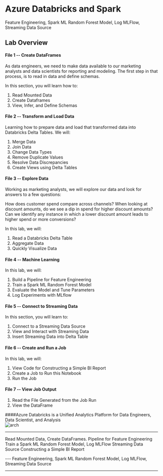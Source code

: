 # Azure Databricks and Spark
 Feature Engineering, Spark ML Random Forest Model, Log MLFlow, Streaming Data Source
 
## Lab Overview

#### File 1 -- Create DataFrames

As data engineers, we need to make data available to our marketing analysts and data scientists for reporting and modeling. The first step in that process, is to read in data and define schemas.

In this section, you will learn how to:

1. Read Mounted Data
2. Create Dataframes
3. View, Infer, and Define Schemas   


#### File 2 -- Transform and Load Data

Learning how to prepare data and load that transformed data into Databricks Delta Tables. We will:

1. Merge Data
2. Join Data
3. Change Data Types
4. Remove Duplicate Values
5. Resolve Data Discrepancies
6. Create Views using Delta Tables

#### File 3 -- Explore Data

Working as marketing analysts, we will explore our data and look for answers to a few questions:

How does customer spend compare across channels?
When looking at discount amounts, do we see a dip in spend for higher discount amounts?
Can we identify any instance in which a lower discount amount leads to higher spend or more conversions?

In this lab, we will:
1. Read a Databricks Delta Table
2. Aggregate Data
3. Quickly Visualize Data

#### File 4 -- Machine Learning
In this lab, we will:

1. Build a Pipeline for Feature Engineering
2. Train a Spark ML Random Forest Model
3. Evaluate the Model and Tune Parameters
4. Log Experiments with MLflow


#### File 5 -- Connect to Streaming Data

In this section, you will learn to:
1. Connect to a Streaming Data Source
2. View and Interact with Streaming Data
3. Insert Streaming Data into Delta Table


#### File 6 -- Create and Run a Job

In this lab, we will:

1. View Code for Constructing a Simple BI Report
2. Create a Job to Run this Notebook
3. Run the Job

#### File 7 -- View Job Output

1. Read the File Generated from the Job Run
2. View the DataFrame

####Azure Databricks is a Unified Analytics Platform for Data Engineers, Data Scientist, and Analysis  
![arch](https://kpistoropen.blob.core.windows.net/collateral/roadshow/azure_roadshow_1.png)


-----------------------------------------------------------------------------------------------------------------

Read Mounted Data, Create DataFrames. 
Pipeline for Feature Engineering
Train a Spark ML Random Forest Model, Log MLFlow
Streaming Data Source
Constructing a Simple BI Report

--- Feature Engineering, Spark ML Random Forest Model, Log MLFlow, Streaming Data Source

-----------------------------------------------------------------------------------------------------------------




